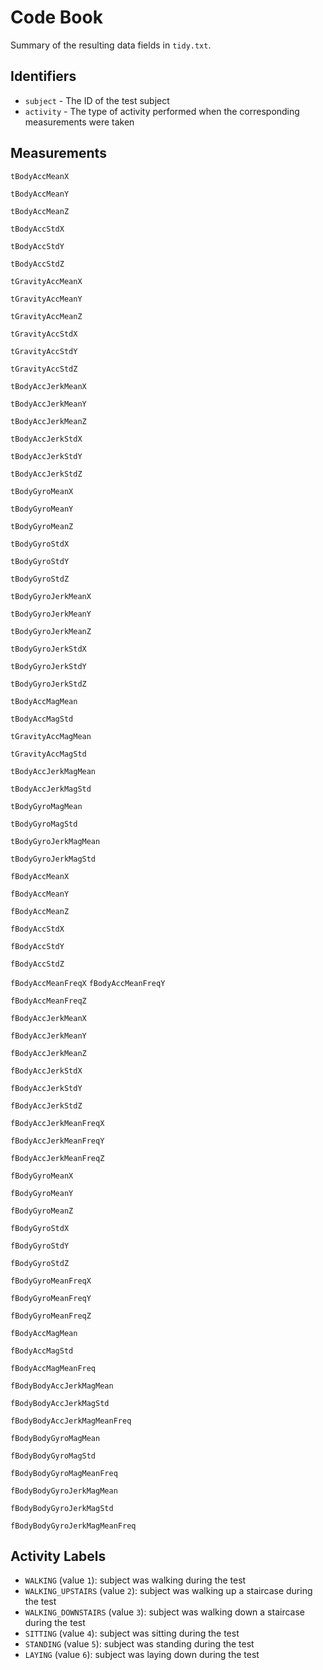 # Code Book

Summary of the resulting data fields in `tidy.txt`.

## Identifiers

* `subject` - The ID of the test subject
* `activity` - The type of activity performed when the corresponding measurements were taken

## Measurements

 `tBodyAccMeanX`
 
 `tBodyAccMeanY`
 
 `tBodyAccMeanZ`
 
 `tBodyAccStdX`
 
 `tBodyAccStdY`
 
 `tBodyAccStdZ`
 
 `tGravityAccMeanX`
 
 `tGravityAccMeanY`
 
 `tGravityAccMeanZ`
 
 `tGravityAccStdX`
 
 `tGravityAccStdY`
 
 `tGravityAccStdZ`
 
 `tBodyAccJerkMeanX`
 
 `tBodyAccJerkMeanY`
 
 `tBodyAccJerkMeanZ`
 
 `tBodyAccJerkStdX`
 
 `tBodyAccJerkStdY`
 
 `tBodyAccJerkStdZ`
 
 `tBodyGyroMeanX`
 
 `tBodyGyroMeanY`
 
 `tBodyGyroMeanZ`
 
 `tBodyGyroStdX`
 
 `tBodyGyroStdY`
 
 `tBodyGyroStdZ`
 
 `tBodyGyroJerkMeanX`
 
 `tBodyGyroJerkMeanY`
 
 `tBodyGyroJerkMeanZ`
 
 `tBodyGyroJerkStdX`
 
 `tBodyGyroJerkStdY`
 
 `tBodyGyroJerkStdZ`
 
 `tBodyAccMagMean`
 
 `tBodyAccMagStd`
 
 `tGravityAccMagMean`
 
 `tGravityAccMagStd`
 
 `tBodyAccJerkMagMean`
 
 `tBodyAccJerkMagStd`
 
 `tBodyGyroMagMean`
 
 `tBodyGyroMagStd`
 
 `tBodyGyroJerkMagMean`
 
 `tBodyGyroJerkMagStd`
 
 `fBodyAccMeanX`
 
 `fBodyAccMeanY`
 
 `fBodyAccMeanZ`
 
 `fBodyAccStdX`
 
 `fBodyAccStdY`
 
 `fBodyAccStdZ`
 
 `fBodyAccMeanFreqX`
 `fBodyAccMeanFreqY`
 
 `fBodyAccMeanFreqZ`
 
 `fBodyAccJerkMeanX`
 
 `fBodyAccJerkMeanY`
 
 `fBodyAccJerkMeanZ`
 
 `fBodyAccJerkStdX`
 
 `fBodyAccJerkStdY`
 
 `fBodyAccJerkStdZ`
 
 `fBodyAccJerkMeanFreqX`
 
 `fBodyAccJerkMeanFreqY`
 
 `fBodyAccJerkMeanFreqZ`
 
 `fBodyGyroMeanX`
 
 `fBodyGyroMeanY`
 
 `fBodyGyroMeanZ`
 
 `fBodyGyroStdX`
 
 `fBodyGyroStdY`
 
 `fBodyGyroStdZ`
 
 `fBodyGyroMeanFreqX`
 
 `fBodyGyroMeanFreqY`
 
 `fBodyGyroMeanFreqZ`
 
 `fBodyAccMagMean`
 
 `fBodyAccMagStd`
 
 `fBodyAccMagMeanFreq`
 
 `fBodyBodyAccJerkMagMean`
 
 `fBodyBodyAccJerkMagStd`
 
 `fBodyBodyAccJerkMagMeanFreq`
 
 `fBodyBodyGyroMagMean`
 
 `fBodyBodyGyroMagStd`
 
 `fBodyBodyGyroMagMeanFreq`
 
 `fBodyBodyGyroJerkMagMean`
 
 `fBodyBodyGyroJerkMagStd`
 
 `fBodyBodyGyroJerkMagMeanFreq`

## Activity Labels

* `WALKING` (value `1`): subject was walking during the test
* `WALKING_UPSTAIRS` (value `2`): subject was walking up a staircase during the test
* `WALKING_DOWNSTAIRS` (value `3`): subject was walking down a staircase during the test
* `SITTING` (value `4`): subject was sitting during the test
* `STANDING` (value `5`): subject was standing during the test
* `LAYING` (value `6`): subject was laying down during the test
